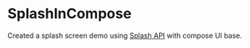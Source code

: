# SplashInCompose
Created a splash screen demo using [Splash API](https://developer.android.com/guide/topics/ui/splash-screen) with compose UI base.

